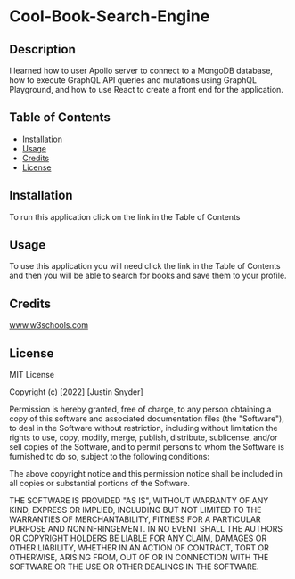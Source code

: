 # Cool-Book-Search-Engine
## Description

I learned how to user Apollo server to connect to a MongoDB database, how to execute GraphQL API queries and mutations using GraphQL Playground, and how to use React to create a front end for the application.

## Table of Contents



- [Installation](#installation)
- [Usage](#usage)
- [Credits](#credits)
- [License](#license)

## Installation

To run this application click on the link in the Table of Contents

## Usage

To use this application you will need click the link in the Table of Contents and then you will be able to search for books and save them to your profile.

## Credits

www.w3schools.com

## License
MIT License

Copyright (c) [2022] [Justin Snyder]

Permission is hereby granted, free of charge, to any person obtaining a copy
of this software and associated documentation files (the "Software"), to deal
in the Software without restriction, including without limitation the rights
to use, copy, modify, merge, publish, distribute, sublicense, and/or sell
copies of the Software, and to permit persons to whom the Software is
furnished to do so, subject to the following conditions:

The above copyright notice and this permission notice shall be included in all
copies or substantial portions of the Software.

THE SOFTWARE IS PROVIDED "AS IS", WITHOUT WARRANTY OF ANY KIND, EXPRESS OR
IMPLIED, INCLUDING BUT NOT LIMITED TO THE WARRANTIES OF MERCHANTABILITY,
FITNESS FOR A PARTICULAR PURPOSE AND NONINFRINGEMENT. IN NO EVENT SHALL THE
AUTHORS OR COPYRIGHT HOLDERS BE LIABLE FOR ANY CLAIM, DAMAGES OR OTHER
LIABILITY, WHETHER IN AN ACTION OF CONTRACT, TORT OR OTHERWISE, ARISING FROM,
OUT OF OR IN CONNECTION WITH THE SOFTWARE OR THE USE OR OTHER DEALINGS IN THE
SOFTWARE.